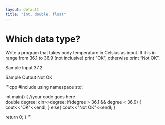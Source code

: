 ```yaml
---
layout: default
title: "int, double, float"
---
```

# Which data type?
Write a program that takes body temperature in Celsius as input.
If it is in range from 36.1 to 36.9 (not inclusive) print "OK", otherwise print “Not OK”.

Sample Input
37.2

Sample Output
Not OK

'''cpp
#include <iostream>
using namespace std;

int main() {
    //your code goes here   
    double degree;
    cin>>degree;
    if(degree > 36.1 && degree < 36.9)
{
	cout<<"OK"<<endl;
}
else{
	cout<<"Not OK"<<endl;
}

return 0;
}
'''
